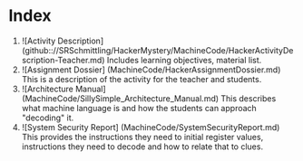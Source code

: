 # Index

1. ![Activity Description] (github:://SRSchmittling/HackerMystery/MachineCode/HackerActivityDescription-Teacher.md) Includes learning objectives, material list. 
2. ![Assignment Dossier] (MachineCode/HackerAssignmentDossier.md) This is a description of the activity for the teacher and students. 
3. ![Architecture Manual] (MachineCode/SillySimple_Architecture_Manual.md) This describes what machine language is and how the students can approach "decoding" it.
4. ![System Security Report] (MachineCode/SystemSecurityReport.md) This provides the instructions they need to initial register values, instructions they need to decode and how to relate that to clues.
